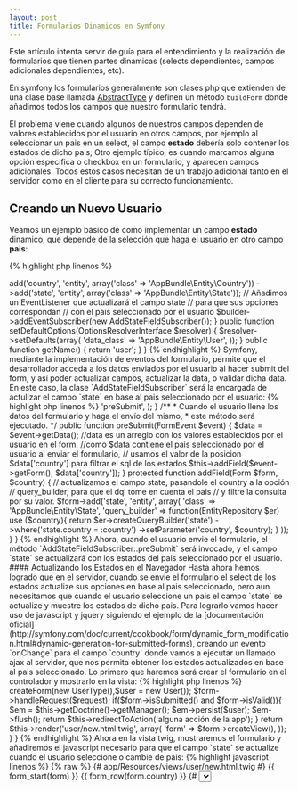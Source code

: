 ```yaml
---
layout: post
title: Formularios Dinamicos en Symfony
---
```


Este artículo intenta servir de guía para el entendimiento y la realización de formularios que tienen partes dinamicas (selects dependientes, campos adicionales dependientes, etc).

En symfony los formularios generalmente son clases php que extienden de una clase base llamada [AbstractType](http://symfony.com/doc/current/book/forms.html#creating-form-classes) y definen un método `buildForm` donde añadimos todos los campos que nuestro formulario tendrá.

El problema viene cuando algunos de nuestros campos dependen de valores establecidos por el usuario en otros campos, por ejemplo al seleccionar un pais en un select, el campo **estado** debería solo contener los estados de dicho pais; Otro ejemplo típico, es cuando marcamos alguna opción especifica o checkbox en un formulario, y aparecen campos adicionales. Todos estos casos necesitan de un trabajo adicional tanto en el servidor como en el cliente para su correcto funcionamiento.
 
## Creando un Nuevo Usuario
 
 Veamos un ejemplo básico de como implementar un campo **estado** dinamico, que depende de la selección que haga el usuario en otro campo **pais**:
 
{% highlight php linenos %}
<?php
# src/AppBundle/Form/Type/UserType.php

namespace AppBundle\Form\Type;

use Symfony\Component\Form\AbstractType;
use Symfony\Component\Form\FormBuilderInterface;
use Symfony\Component\OptionsResolver\OptionsResolverInterface;

class UserType extends AbstractType
{
    public function buildForm(FormBuilderInterface $builder, array $options)
    {
        $builder
            ->add('country', 'entity', array('class' => 'AppBundle\Entity\Country'))
            ->add('state', 'entity', array('class' => 'AppBundle\Entity\State'));
        
        // Añadimos un EventListener que actualizará el campo state
        // para que sus opciones correspondan
        // con el pais seleccionado por el usuario
        $builder->addEventSubscriber(new AddStateFieldSubscriber());
    }

    public function setDefaultOptions(OptionsResolverInterface $resolver)
    {
        $resolver->setDefaults(array(
            'data_class' => 'AppBundle\Entity\User',
        ));
    }

    public function getName()
    {
        return 'user';
    }

}
{% endhighlight %}

Symfony, mediante la implementación de eventos del formulario, permite que el desarrollador acceda a los datos enviados por el usuario al hacer submit del form, y así poder actualizar campos, actualizar la data, o validar dicha data.

En este caso, la clase `AddStateFieldSubscriber` será la encargada de actulizar el campo `state` en base al pais seleccionado por el usuario:

{% highlight php linenos %}
<?php

namespace AppBundle\Form\Listener;

use Symfony\Component\Form\Form;
use Symfony\Component\Form\FormEvent;
use Symfony\Component\Form\FormEvents;
use Symfony\Component\EventDispatcher\EventSubscriberInterface;
use Doctrine\ORM\EntityRepository;

class AddStateFieldSubscriber implements EventSubscriberInterface
{
    public static function getSubscribedEvents()
    {
        return array(
            FormEvents::PRE_SUBMIT => 'preSubmit',
        );
    }

    /**
     * Cuando el usuario llene los datos del formulario y haga el envío del mismo,
     * este método será ejecutado.
     */
    public function preSubmit(FormEvent $event)
    {
        $data = $event->getData();
        //data es un arreglo con los valores establecidos por el usuario en el form.

        //como $data contiene el pais seleccionado por el usuario al enviar el formulario,
        // usamos el valor de la posicion $data['country'] para filtrar el sql de los estados
        $this->addField($event->getForm(), $data['country']);
    }

    protected function addField(Form $form, $country)
    {
        // actualizamos el campo state, pasandole el country a la opción
        // query_builder, para que el dql tome en cuenta el pais
        // y filtre la consulta por su valor.
        $form->add('state', 'entity', array(
            'class' => 'AppBundle\Entity\State',
            'query_builder' => function(EntityRepository $er) use ($country){
                return $er->createQueryBuilder('state')
                    ->where('state.country = :country')
                    ->setParameter('country', $country);
            }
        ));
    }
}

{% endhighlight %}

Ahora, cuando el usuario envie el formulario, el método `AddStateFieldSubscriber::preSubmit` será invocado, y el campo `state` se actualizará con los estados del pais seleccionado por el usuario.

#### Actualizando los Estados en el Navegador

Hasta ahora hemos logrado que en el servidor, cuando se envie el formulario el select de los estados actualize sus opciones en base al pais seleccionado, pero aun necesitamos que cuando el usuario seleccione un pais el campo `state` se actualize y muestre los estados de dicho pais.

Para lograrlo vamos hacer uso de javascript y jquery siguiendo el ejemplo de la [documentación oficial](http://symfony.com/doc/current/cookbook/form/dynamic_form_modification.html#dynamic-generation-for-submitted-forms), creando un evento `onChange` para el campo `country` donde vamos a ejecutar un llamado ajax al servidor, que nos permita obtener los estados actualizados en base al pais seleccionado.

Lo primero que haremos será crear el formulario en el controlador y mostrarlo en la vista:
 
{% highlight php linenos %}
<?php
# src/AppBundle/Controller

namespace AppBundle\Controller;

use Symfony\Bundle\FrameworkBundle\Controller\Controller;
use AppBundle\Entity\User;
use AppBundle\Form\Type\UserType;
use Symfony\Component\HttpFoundation\Request;
use Sensio\Bundle\FrameworkExtraBundle\Configuration\Route;

class RegisterController extends Controller
{

    /**
     * @Route("/new", name="user_new")
     */
    public function newAction(Request $request)
    {
        $form = $this->createForm(new UserType(),$user = new User());
        $form->handleRequest($request);
        
        if($form->isSubmitted() and $form->isValid()){
            $em = $this->getDoctrine()->getManager();
            
            $em->persist($user);
            $em->flush();
            
            return $this->redirectToAction('alguna acción de la app');
        }
        
        return $this->render('user/new.html.twig', array(
            'form' => $form->createView(),
         ));
    }

}
{% endhighlight %}

Ahora en la vista twig, mostraremos el formulario y añadiremos el javascript necesario para que el campo `state` se actualize cuando el usuario seleccione o cambie de pais:

{% highlight javascript linenos %}
{% raw %}
{# app/Resources/views/user/new.html.twig #}

{{ form_start(form) }}
    {{ form_row(form.country) }}    {# <select id="user_country" ... #}
    {{ form_row(form.state) }} {# <select id="user_state" ... #}
    {# ... #}
{{ form_end(form) }}

<script type="javascript">
    var $country = $('#user_country'); 
    //tambien podemos hacer $('#{{ form.country.vars.id }}') para obtener el id
    
    var $form = $country.closest('form');

    // cada vez que el usuario cambie el pais en el select
    $country.on('change', function() {

        // creamos la data, solo con el campo del pais,
        // ya que es el dato relevante en este caso.
        var data = $country.serialize();

        // Hacemos un envío del formulario, lo que ejecutará el evento preSubmit
        // del listener AddStateFieldSubscriber,
        // y actualizará el campo state, con los estados del pais seleccionado.

        $.ajax({
            url : $form.attr('action'),
            type: $form.attr('method'),
            data : data,
            success: function(html) {

                // la variable html representa toda la página junto con el select de estados.
                // el cual tomamos y colocamos para reemplazar el select actual.

                $('#user_state').replaceWith($(html).find('#user_state'));
            }
        });
    });
</script>

{% endraw %}
{% endhighlight %}

Este código javascript lo que hace es enviar una petición ajax a la misma página que procesa el formulario, para forzar la ejecución del evento `PRE_SUBMIT` del formulario y hacer que el listener `AddStateFieldSubscriber` actualize el campo `state` en base al pais enviado. Por ultimo, tomamos de la respuesta html el campo `#user_state` y lo colocamos en reemplazo del campo original en la página.

Es importante destacar que para poder implementar esta reutilización de la acción `newAction` para solo actualizar el campo `state`, debemos estar completamente seguros de que el ajax, solo está enviando los datos minimos necesarios, haciendo que el formulario seá invalido conscientemente, ya que de otra forma, si enviamos toda la data, o con la data minima enviada el formulario pasa las validaciones, se va hacer el insert del usuario en la base de datos.

En este caso, una de las cosas por las que podemos saber que el formulario no pasa el proceso de validación, es porque no estamos enviando el token de seguridad de los formularios symfony.

Si por otro lado queremos estar más seguros de que no se vaya hacer un insert indeseado en la base de datos, podemos crearnos una nueva acción que solo cree y muestre el formulario (que acepte además solo peticiones ajax), pero que nunca haga el persist del objeto.

{% highlight php linenos %}
<?php
# src/AppBundle/Controller

namespace AppBundle\Controller;

use Symfony\Bundle\FrameworkBundle\Controller\Controller;
use AppBundle\Entity\User;
use AppBundle\Form\Type\UserType;
use Symfony\Component\HttpFoundation\Request;
use Sensio\Bundle\FrameworkExtraBundle\Configuration\Route;

class RegisterController extends Controller
{
    /**
     * @Route("/new", name="user_new")
     */
    public function newAction(Request $request)
    {
        ...
    }
    
    /**
     * @Route(
     *      "/ajax-form", 
     *      name="user_ajax_form",
     *      conditions="request.isXmlHttpRequest()"
     * )
     */
    public function ajaxFormAction(Request $request)
    {
        $form = $this->createForm(new UserType(),$user = new User());
        $form->handleRequest($request);
        
        return $this->render('user/new.html.twig', array(
            'form' => $form->createView(),
         ));
    }

}
{% endhighlight %}

Ahora con solo hacer que en el javascript, la url del método $.ajax de jquery apunte a la ruta `user_ajax_form` tendremos la seguridad de que nunca se va hacer algún persist indeseado.

{% highlight javascript linenos %}
{% raw %}
// Antes:
$.ajax({
    url : $form.attr('action'),
    
// Ahora:
$.ajax({
    url : "{{ path('user_ajax_form') }}",
{% endraw %}
{% endhighlight %}

## Editando un Usuario Existente

El ejemplo anterior nos permitió actualizar los estados en base a un pais seleccionado por el usuario desde el navegador. Pero ¿que pasa cuando vamos a editar un usuario previamente guardado, donde este ya tiene un estado seleccionado con anterioridad?

En ese caso, deberían aparecer listados los estados del pais previamente seleccionado al momento de mostrar el formulario de edición por primera vez.

Vamos a mostrar dos situaciones y como resolver este problema en cada una de ellas.

#### Primer caso
**La entidad `User` posee tanto el atributo `state` como el atributo `country`**:

Como ambos atributos se encuentran en la entidad User, tanto el campo `state` como el campo `country` estarán asociados al formulario y cuando se cree el form de edición, el pais aparecerá seleccionado en base a los valores persistidos en la base de datos.

Entonces solo debemos hacer que el campo `state` tome en cuenta el pais que contiene la entidad `User` y en base a dicho pais, cree las opciones del select de los estados. Para lograrlo, vamos a modificar la clase  `AddStateFieldSubscriber` para que escuche el evento `pre_set_data` de los formularios de symfony, ya que este evento se ejecuta justo antes de establecer los valores de cada campo del formulario en base a los datos almacenados en el objeto de la clase `User`.

{% highlight php linenos %}
<?php

namespace AppBundle\Form\Listener;

use Symfony\Component\Form\Form;
use Symfony\Component\Form\FormEvent;
use Symfony\Component\Form\FormEvents;
use Symfony\Component\EventDispatcher\EventSubscriberInterface;
use Doctrine\ORM\EntityRepository;

class AddStateFieldSubscriber implements EventSubscriberInterface
{
    public static function getSubscribedEvents()
    {
        return array(
            FormEvents::PRE_SET_DATA => 'preSetData', //nuevo evento escuchado
            FormEvents::PRE_SUBMIT => 'preSubmit',
        );
    }
    
    /**
     * Este evento se ejecuta al momento de crear el formulario 
     * o al llamar al método $form->setData($user),
     * y nos sirve para obtener datos inicales del objeto asociado al form.
     * Ya que por ejemplo si el objeto viene de la base de datos y contiene
     * ya un pais establecido, lo ideal es que el campo state se carge inicalmente con
     * los estados de dicho pais.
     */
    public function preSetData(FormEvent $event)
    {
        $user = $event->getData(); //data es un objeto AppBundle\Entity\User

        // Pasamos siempre el country así sea null
        // para que cuando sea un usuario nuevo, el listado de estados esté
        // vacio inicialmente, y solo se llene de items, cuando se ejecute el 
        // ajax que obtiene los estados del pais seleccionado por el usuario.

        $country = ($user and $user->getCountry()) ? $user->getCountry() : null; // Importante los parentesis al usar "and".
        
        // Es importante siempre verificar que el valor devuelto por $event->getData()
        // (que en este caso es $user) no sea null, porque no es obligatorio que al crear
        // el formulario, se le pase una instancia de User,
        // y si no se le pasa, User será nulo.

        $this->addField($event->getForm(),  $country);
    }

    /**
     * Cuando el usuario llene los datos del formulario y haga el envío del mismo,
     * este método será ejecutado.
     */
    public function preSubmit(FormEvent $event)
    {
        $data = $event->getData();
        //data es un arreglo con los valores establecidos por el usuario en el form.

        //como $data contiene el pais seleccionado por el usuario al enviar el formulario,
        // usamos el valor de la posicion $data['country'] para filtrar el sql de los estados
        $this->addField($event->getForm(), $data['country']);
    }

    protected function addField(Form $form, $country)
    {
        // actualizamos el campo state, pasandole el country a la opción
        // query_builder, para que el dql tome en cuenta el pais
        // y filtre la consulta por su valor.
        $form->add('state', 'entity', array(
            'class' => 'AppBundle\Entity\State',
            'query_builder' => function(EntityRepository $er) use ($country){
                return $er->createQueryBuilder('state')
                    ->where('state.country = :country')
                    ->setParameter('country', $country);
            }
        ));
    }
}
{% endhighlight %}

El nuevo método `AddStateFieldSubscriber::preSetData` ahora actualizará siempre el campo `state` al crearse el formulario, por lo que ya no es necesario añadir este campo en el método `buildForm` del `UserType`:

{% highlight php linenos %}
<?php
# src/AppBundle/Form/Type/UserType.php

public function buildForm(FormBuilderInterface $builder, array $options)
{
    $builder
        ->add('country', 'entity', array('class' => 'AppBundle\Entity\Country'));
        // ya no hace falta agregar el campo state acá, ya que el Listener
        // lo va a reemplazar siempre al crear el formulario.
        //->add('state', 'entity', array('class' => 'AppBundle\Entity\State'));
    
    $builder->addEventSubscriber(new AddStateFieldSubscriber());
}
{% endhighlight %}

#### Segundo caso
**La entidad `User` solo posee el atributo `state` y el country se obtiene desde dicho atributo**:

Algunas veces para ahorrar espacio en la base de datos, optamos por no colocar el atributo del pais en la entidad `User`, ya que podemos llegar a el por medio de la propiedad `state` así:

{% highlight php linenos %}
<?php

$user->getState()->getCountry();
{% endhighlight %}

El problema de esta implementación es que cuando vamos a editar un registro, como el campo `country` no está mapeado con la entidad, al mostrar el formulario no va a aparecer seleccionado el pais previamente escogido por el usuario.

Para resolver este punto nos vamos a valer nuevamente de los eventos de formulario, y vamos a utilizar el evento `pre_set_data` para obtener el pais por medio del estado previamente guardado en la base de datos. Para efectos del ejemplo vamos a crear un listener dentro del propio formulario, pero si quieremos podemos crearnos una clase listener como la que se creó para manejar el campo `state`:

{% highlight php linenos %}
<?php
# src/AppBundle/Form/Type/UserType.php

public function buildForm(FormBuilderInterface $builder, array $options)
{
    // como vamos a crear el campo country en el evento pre_set_data
    // no hace falta añadirlo al builder.

    $builder->addEventSubscriber(new AddStateFieldSubscriber());
    
    // recordar importar las clases FormEvents y FormEvent
    $builder->addEventListener(FormEvents::PRE_SET_DATA, function(FormEvent $event){
        $user = $event->getData();
        $form = $event->getForm();
        
        if($user and $user->getState()){
            // obtenemos el country por medio del objeto state:
            $country = $user->getState()->getCountry();
        }else{
            $country = null;
        }
        
        $form->add('country', 'entity', array(
            'class' => 'AppBundle\Entity\Country',
            'mapped' => false, // importante indicar que el campo no está mapeado
            'data' => $country, //establecemos el valor inicial del campo.
        ));
    });
}
{% endhighlight %}

Ahora cuando el formulario sea creado, el campo country tendrá seleccionado el pais al que pertenece el estado que el usuario escogió. 

Es importante resaltar que el campo `country` ahora no está mapeado (`mapped => false`) ya que si no lo indicamos, el formulario intentará leer el valor del country desde la clase `User` y el framework lanzará una excepción indicando que no encontró un método en dicha clase para obtener el country.

## Listeners con Dependencias

Aveces se dan casos donde los listeners de un formulario dependen de servicios externos para poder realizar ciertas tareas (el EntityManager, el Token de la Sesión o el SecurityContext por ejemplo), y pasar esas dependencias al formulario para luego hacerlas llegar a los listeners puede ser muy complejo y hasta incorrecto.

En estos casos la solución más idonea es registrar el listener como un servicio e inyectarle las dependencias al listener. 

#### Veamos un Ejemplo:

Tenemos el caso del campo `state` que depende del campo `country`, vamos a añadir una condición que va a permitir modificar estos campos en la edición, solo si el usuario logueado es un Super Administrador.
  
Lo primero será modificar el listener `AddStateFieldSubscriber` para que haga uso de la clase `AuthorizationChecker` (añadida en Symfony 2.6) que será la encargada de verificar que el usuario logueado sea un administrador.

{% highlight php linenos %}
<?php

namespace AppBundle\Form\Listener;

use Symfony\Component\Form\Form;
use Symfony\Component\Form\FormEvent;
use Symfony\Component\Form\FormEvents;
use Symfony\Component\EventDispatcher\EventSubscriberInterface;
use Doctrine\ORM\EntityRepository;

class AddStateFieldSubscriber implements EventSubscriberInterface
{
    protected $authorizationChecker;
    
    public function __construct(AuthorizationCheckerInterface $authorizationChecker)
    {
        $this->authorizationChecker = $authorizationChecker;
    }

    public static function getSubscribedEvents() { ... }
    
    public function preSetData(FormEvent $event) { ... }

    public function preSubmit(FormEvent $event) { ... }

    protected function addField(Form $form, $country)
    {
        //si se está en edición y el usuario no es super admin entonces el campo va deshabilitado
        $isEdit = $form->getData() instanceOf User and $form->getData()->getId();
        $disabled = $isEdit and !$this->authorizationChecker->isGranted('ROLE_SUPER_ADMIN');
    
        // actualizamos el campo state, pasandole el country a la opción
        // query_builder, para que el dql tome en cuenta el pais
        // y filtre la consulta por su valor.
        $form->add('state', 'entity', array(
            'class' => 'AppBundle\Entity\State',
            'disabled' => $disabled,
            'query_builder' => function(EntityRepository $er) use ($country){
                return $er->createQueryBuilder('state')
                    ->where('state.country = :country')
                    ->setParameter('country', $country);
            }
        ));
    }
}
{% endhighlight %}

Lo que hemos hecho es añadir una dependencia a `AuthorizationCheckerInterface` para poder verificar en el método `addField` si el usuario es un SuperAdmin. Además para saber si se está editando el registro, hacemos uso del método `$form->getData()` que nos debe devolver la instancia del objeto `User`, y por medio del valor del id sabemos si es un usuario nuevo o un usuario cargado de la base de datos.

Ahora creamos el listener del campo `country`, donde basicamente vamos hacer el mismo trabajo:

{% highlight php linenos %}
<?php

namespace AppBundle\Form\Listener;

use Symfony\Component\Form\Form;
use Symfony\Component\Form\FormEvent;
use Symfony\Component\Form\FormEvents;
use Symfony\Component\EventDispatcher\EventSubscriberInterface;
use Doctrine\ORM\EntityRepository;

class AddCountryFieldSubscriber implements EventSubscriberInterface
{
    protected $authorizationChecker;
    
    public function __construct(AuthorizationCheckerInterface $authorizationChecker)
    {
        $this->authorizationChecker = $authorizationChecker;
    }

    public static function getSubscribedEvents()
    {
        return array(
            FormEvents::PRE_SET_DATA => 'preSetData',
        );
    }
    
    public function preSetData(FormEvent $event)
    {
        $user = $event->getData();
        $form = $event->getForm();
        
        if($user and $user->getState()){
            // obtenemos el country por medio del objeto state:
            $country = $user->getState()->getCountry();
            $isEdit = true;
        }else{
            $country = null;
            $isEdit = false;
        }
        
        //si se está en edición y el usuario no es super admin entonces el campo va deshabilitado
        $disabled = $isEdit and !$this->authorizationChecker->isGranted('ROLE_SUPER_ADMIN');
        
        $form->add('country', 'entity', array(
            'class' => 'AppBundle\Entity\Country',
            'mapped' => false, // importante indicar que el campo no está mapeado
            'data' => $country, //establecemos el valor inicial del campo.
        ));
    }
}
{% endhighlight %}

Con los listeners ya creados y actualizados, procedemos a registrarlos como servicios en la aplicación:

{% highlight yaml linenos %}
# app/config/services.yml
services:
    form.listener.add_state_field:
        class: AppBundle\Form\Listener\AddStateFieldSubscriber
        arguments: [@security.authorization_checker]
        
    form.listener.add_country_field:
        class: AppBundle\Form\Listener\AddCountryFieldSubscriber
        arguments: [@security.authorization_checker]
{% endhighlight %}

El servicio que representa una implementación de la interfaz `AuthorizationCheckerInterface` en Symfony es `security.authorization_checker`, y es este servicio el que inyectamos en el constructor de los listeners `AddCountryFieldSubscriber` y `AddStateFieldSubscriber`

Luego de registrar los listeners debemos actualizar el formulario para que haga uso de los servicios, y no cree las instancias directamente:

{% highlight php linenos %}
<?php
# src/AppBundle/Form/Type/UserType.php

namespace AppBundle\Form\Type;

use Symfony\Component\Form\AbstractType;
use Symfony\Component\Form\FormBuilderInterface;
use Symfony\Component\OptionsResolver\OptionsResolverInterface;

class UserType extends AbstractType
{
    protected $addStateFieldSubscriber;
    protected $addCountryFieldSubscriber;
    
    public function __construct($addStateFieldSubscriber, $addCountryFieldSubscriber)
    {
        $this->addStateFieldSubscriber = $addStateFieldSubscriber;
        $this->addCountryFieldSubscriber = $addCountryFieldSubscriber;
    }

    public function buildForm(FormBuilderInterface $builder, array $options)
    {
        $builder->addEventSubscriber($this->addStateFieldSubscriber);
        $builder->addEventSubscriber($this->addCountryFieldSubscriber);
    }

    public function setDefaultOptions(OptionsResolverInterface $resolver)
    {
        $resolver->setDefaults(array(
            'data_class' => 'AppBundle\Entity\User',
        ));
    }

    public function getName()
    {
        return 'user';
    }

}
{% endhighlight %}

Y poy último en el controlador, pasamos los listener al formulario:

{% highlight php linenos %}
<?php
# src/AppBundle/Controller

namespace AppBundle\Controller;

use Symfony\Bundle\FrameworkBundle\Controller\Controller;
use AppBundle\Entity\User;
use AppBundle\Form\Type\UserType;
use Symfony\Component\HttpFoundation\Request;
use Sensio\Bundle\FrameworkExtraBundle\Configuration\Route;

class RegisterController extends Controller
{

    /**
     * @Route("/new", name="user_new")
     */
    public function newAction(Request $request)
    {
        $formType = new UserType(
            $this->get('form.listener.add_state_field'),
            $this->get('form.listener.add_country_field')
        );
    
        $form = $this->createForm($formType, $user = new User());
        $form->handleRequest($request);
        
        if($form->isSubmitted() and $form->isValid()){
            $em = $this->getDoctrine()->getManager();
            
            $em->persist($user);
            $em->flush();
            
            return $this->redirectToAction('alguna acción de la app');
        }
        
        return $this->render('user/new.html.twig', array(
            'form' => $form->createView(),
         ));
    }

}
{% endhighlight %}

### Simplificando el Formulario

Si el formulario va hacer uso de muchos listeners con dependencias, o va a ser utilizado en varias partes de la aplicación, lo mejor es convertir al propio formulario en un servicio:

{% highlight yaml linenos %}
# app/config/services.yml
services:
    form.listener.add_state_field:
        class: AppBundle\Form\Listener\AddStateFieldSubscriber
        arguments: [@security.authorization_checker]
        
    form.listener.add_country_field:
        class: AppBundle\Form\Listener\AddCountryFieldSubscriber
        arguments: [@security.authorization_checker]
        
        
        
    form.type.user:
        class: AppBundle\Form\Type\UserType
        arguments: [@form.listener.add_state_field, @form.listener.add_country_field]
        tags:
            - { name: form.type, alias: user }
{% endhighlight %}

Registramos el `UserType` como servicio y de una vez lo etiquetamos como un `form.type` para facilitar su uso en las distintas partes de la aplicación:

{% highlight php linenos %}
<?php
# src/AppBundle/Controller

namespace AppBundle\Controller;

use Symfony\Bundle\FrameworkBundle\Controller\Controller;
use AppBundle\Entity\User;
use AppBundle\Form\Type\UserType;
use Symfony\Component\HttpFoundation\Request;
use Sensio\Bundle\FrameworkExtraBundle\Configuration\Route;

class RegisterController extends Controller
{
    /**
     * @Route("/new", name="user_new")
     */
    public function newAction(Request $request)
    {
        $form = $this->createForm('user', $user = new User());
        $form->handleRequest($request);
        ...
    }
    
    /**
     * @Route(
     *      "/ajax-form", 
     *      name="user_ajax_form",
     *      conditions="request.isXmlHttpRequest()"
     * )
     */
    public function ajaxFormAction(Request $request)
    {
        $form = $this->createForm('user', $user = new User());
        $form->handleRequest($request);
        ...
    }

}
{% endhighlight %}

Como ven, por medio de los listener se pueden tener formularios extremadamente dinamicos y adaptables a las necesidades de nuestra aplicación.